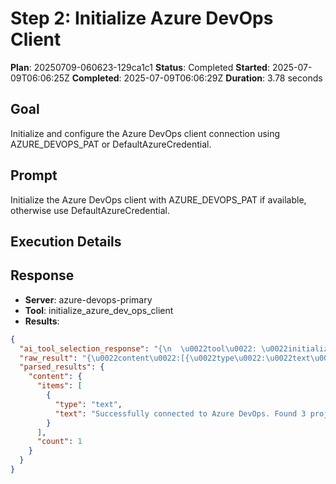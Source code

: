 ﻿# Step 2: Initialize Azure DevOps Client

**Plan**: 20250709-060623-129ca1c1
**Status**: Completed
**Started**: 2025-07-09T06:06:25Z
**Completed**: 2025-07-09T06:06:29Z
**Duration**: 3.78 seconds

## Goal
Initialize and configure the Azure DevOps client connection using AZURE_DEVOPS_PAT or DefaultAzureCredential.

## Prompt
Initialize the Azure DevOps client with AZURE_DEVOPS_PAT if available, otherwise use DefaultAzureCredential.

## Execution Details

## Response
- **Server**: azure-devops-primary
- **Tool**: initialize_azure_dev_ops_client
- **Results**:
```json
{
  "ai_tool_selection_response": "{\n  \u0022tool\u0022: \u0022initialize_azure_dev_ops_client\u0022,\n  \u0022parameters\u0022: {\n    \u0022organizationUrl\u0022: \u0022dnceng\u0022\n  }\n}",
  "raw_result": "{\u0022content\u0022:[{\u0022type\u0022:\u0022text\u0022,\u0022text\u0022:\u0022Successfully connected to Azure DevOps. Found 3 projects.\u0022}]}",
  "parsed_results": {
    "content": {
      "items": [
        {
          "type": "text",
          "text": "Successfully connected to Azure DevOps. Found 3 projects."
        }
      ],
      "count": 1
    }
  }
}
```
